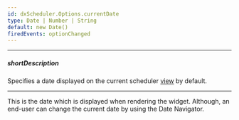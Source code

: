 ```yaml
---
id: dxScheduler.Options.currentDate
type: Date | Number | String
default: new Date()
firedEvents: optionChanged
---
```

---
##### shortDescription
Specifies a date displayed on the current scheduler [view](/concepts/05%20Widgets/Scheduler/060%20Views/010%20View%20Types/View%20Types.md '/Documentation/Guide/Widgets/Scheduler/Views/View_Types/') by default.

---
This is the date which is displayed when rendering the widget. Although, an end-user can change the current date by using the Date Navigator.